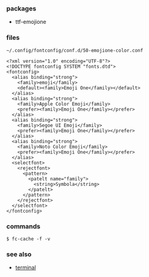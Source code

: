### packages

- ttf-emojione

### files

`~/.config/fontconfig/conf.d/50-emojione-color.conf`

    <?xml version="1.0" encoding="UTF-8"?>
    <!DOCTYPE fontconfig SYSTEM "fonts.dtd">
    <fontconfig>
      <alias binding="strong">
        <family>emoji</family>
        <default><family>Emoji One</family></default>
      </alias>
      <alias binding="strong">
        <family>Apple Color Emoji</family>
        <prefer><family>Emoji One</family></prefer>
      </alias>
      <alias binding="strong">
        <family>Segoe UI Emoji</family>
        <prefer><family>Emoji One</family></prefer>
      </alias>
      <alias binding="strong">
        <family>Noto Color Emoji</family>
        <prefer><family>Emoji One</family></prefer>
      </alias>
      <selectfont>
        <rejectfont>
          <pattern>
            <patelt name="family">
              <string>Symbola</string>
            </patelt>
          </pattern>
        </rejectfont>
      </selectfont>
    </fontconfig>

### commands

    $ fc-cache -f -v

### see also

- [terminal](https://github.com/sentriz/dotfiles/blob/master/system/terminal.md)
